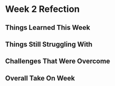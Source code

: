 # Week 2 Refection

## Things Learned This Week
  

## Things Still Struggling With


## Challenges That Were Overcome
  

## Overall Take On Week
